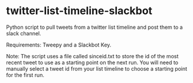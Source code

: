 # twitter-list-timeline-slackbot
Python script to pull tweets from a twitter list timeline and post them to a slack channel.

Requirements:
Tweepy and a Slackbot Key.

Note:
The script uses a file called sinceid.txt to store the id of the most recent tweet to use as a starting point on the next run.
You will need to manually select a tweet id from your list timeline to choose a starting point for the first run.
